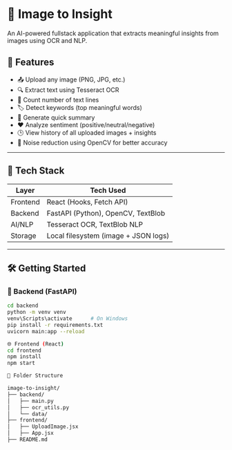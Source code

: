 # 🧠 Image to Insight

An AI-powered fullstack application that extracts meaningful insights from images using OCR and NLP.

## 🚀 Features

- 📤 Upload any image (PNG, JPG, etc.)
- 🔍 Extract text using Tesseract OCR
- 🧾 Count number of text lines
- 🏷️ Detect keywords (top meaningful words)
- 📝 Generate quick summary
- ❤️ Analyze sentiment (positive/neutral/negative)
- 🕒 View history of all uploaded images + insights
- 🧼 Noise reduction using OpenCV for better accuracy

---

## 🧠 Tech Stack

| Layer       | Tech Used                             |
|-------------|----------------------------------------|
| Frontend    | React (Hooks, Fetch API)               |
| Backend     | FastAPI (Python), OpenCV, TextBlob     |
| AI/NLP      | Tesseract OCR, TextBlob NLP            |
| Storage     | Local filesystem (image + JSON logs)   |

---

## 🛠️ Getting Started

### 🔧 Backend (FastAPI)

```bash
cd backend
python -m venv venv
venv\Scripts\activate      # On Windows
pip install -r requirements.txt
uvicorn main:app --reload

🌐 Frontend (React)
cd frontend
npm install
npm start

📁 Folder Structure

image-to-insight/
├── backend/
│   ├── main.py
│   ├── ocr_utils.py
│   └── data/               
├── frontend/
│   ├── UploadImage.jsx
│   ├── App.jsx
├── README.md

